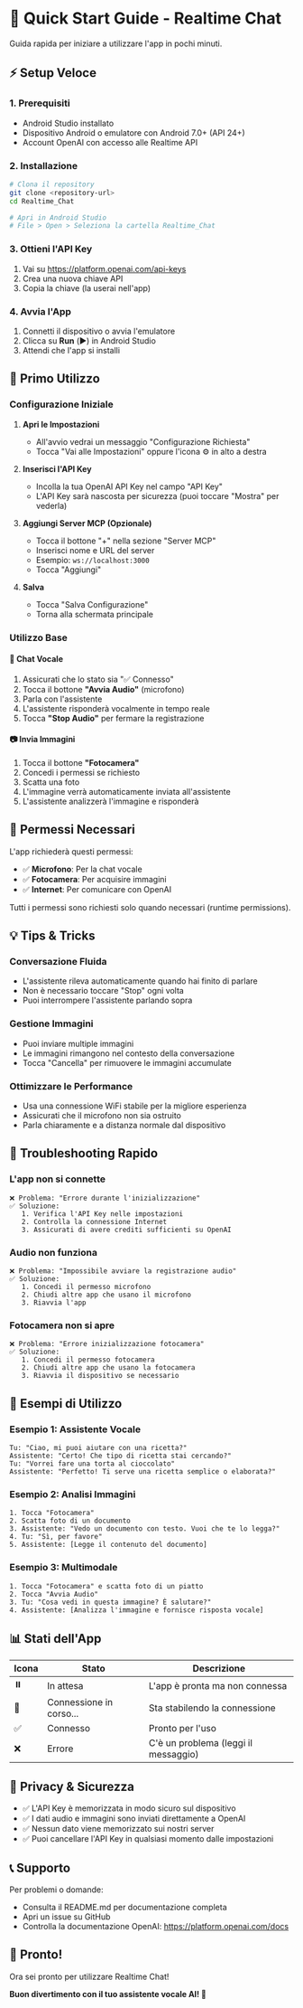 # 🚀 Quick Start Guide - Realtime Chat

Guida rapida per iniziare a utilizzare l'app in pochi minuti.

## ⚡ Setup Veloce

### 1. Prerequisiti
- Android Studio installato
- Dispositivo Android o emulatore con Android 7.0+ (API 24+)
- Account OpenAI con accesso alle Realtime API

### 2. Installazione

```bash
# Clona il repository
git clone <repository-url>
cd Realtime_Chat

# Apri in Android Studio
# File > Open > Seleziona la cartella Realtime_Chat
```

### 3. Ottieni l'API Key

1. Vai su https://platform.openai.com/api-keys
2. Crea una nuova chiave API
3. Copia la chiave (la userai nell'app)

### 4. Avvia l'App

1. Connetti il dispositivo o avvia l'emulatore
2. Clicca su **Run** (▶️) in Android Studio
3. Attendi che l'app si installi

## 📱 Primo Utilizzo

### Configurazione Iniziale

1. **Apri le Impostazioni**
   - All'avvio vedrai un messaggio "Configurazione Richiesta"
   - Tocca "Vai alle Impostazioni" oppure l'icona ⚙️ in alto a destra

2. **Inserisci l'API Key**
   - Incolla la tua OpenAI API Key nel campo "API Key"
   - L'API Key sarà nascosta per sicurezza (puoi toccare "Mostra" per vederla)

3. **Aggiungi Server MCP (Opzionale)**
   - Tocca il bottone "+" nella sezione "Server MCP"
   - Inserisci nome e URL del server
   - Esempio: `ws://localhost:3000`
   - Tocca "Aggiungi"

4. **Salva**
   - Tocca "Salva Configurazione"
   - Torna alla schermata principale

### Utilizzo Base

#### 🎤 Chat Vocale

1. Assicurati che lo stato sia "✅ Connesso"
2. Tocca il bottone **"Avvia Audio"** (microfono)
3. Parla con l'assistente
4. L'assistente risponderà vocalmente in tempo reale
5. Tocca **"Stop Audio"** per fermare la registrazione

#### 📷 Invia Immagini

1. Tocca il bottone **"Fotocamera"**
2. Concedi i permessi se richiesto
3. Scatta una foto
4. L'immagine verrà automaticamente inviata all'assistente
5. L'assistente analizzerà l'immagine e risponderà

## 🔑 Permessi Necessari

L'app richiederà questi permessi:

- ✅ **Microfono**: Per la chat vocale
- ✅ **Fotocamera**: Per acquisire immagini
- ✅ **Internet**: Per comunicare con OpenAI

Tutti i permessi sono richiesti solo quando necessari (runtime permissions).

## 💡 Tips & Tricks

### Conversazione Fluida
- L'assistente rileva automaticamente quando hai finito di parlare
- Non è necessario toccare "Stop" ogni volta
- Puoi interrompere l'assistente parlando sopra

### Gestione Immagini
- Puoi inviare multiple immagini
- Le immagini rimangono nel contesto della conversazione
- Tocca "Cancella" per rimuovere le immagini accumulate

### Ottimizzare le Performance
- Usa una connessione WiFi stabile per la migliore esperienza
- Assicurati che il microfono non sia ostruito
- Parla chiaramente e a distanza normale dal dispositivo

## 🐛 Troubleshooting Rapido

### L'app non si connette
```
❌ Problema: "Errore durante l'inizializzazione"
✅ Soluzione: 
   1. Verifica l'API Key nelle impostazioni
   2. Controlla la connessione Internet
   3. Assicurati di avere crediti sufficienti su OpenAI
```

### Audio non funziona
```
❌ Problema: "Impossibile avviare la registrazione audio"
✅ Soluzione:
   1. Concedi il permesso microfono
   2. Chiudi altre app che usano il microfono
   3. Riavvia l'app
```

### Fotocamera non si apre
```
❌ Problema: "Errore inizializzazione fotocamera"
✅ Soluzione:
   1. Concedi il permesso fotocamera
   2. Chiudi altre app che usano la fotocamera
   3. Riavvia il dispositivo se necessario
```

## 🎯 Esempi di Utilizzo

### Esempio 1: Assistente Vocale
```
Tu: "Ciao, mi puoi aiutare con una ricetta?"
Assistente: "Certo! Che tipo di ricetta stai cercando?"
Tu: "Vorrei fare una torta al cioccolato"
Assistente: "Perfetto! Ti serve una ricetta semplice o elaborata?"
```

### Esempio 2: Analisi Immagini
```
1. Tocca "Fotocamera"
2. Scatta foto di un documento
3. Assistente: "Vedo un documento con testo. Vuoi che te lo legga?"
4. Tu: "Sì, per favore"
5. Assistente: [Legge il contenuto del documento]
```

### Esempio 3: Multimodale
```
1. Tocca "Fotocamera" e scatta foto di un piatto
2. Tocca "Avvia Audio"
3. Tu: "Cosa vedi in questa immagine? È salutare?"
4. Assistente: [Analizza l'immagine e fornisce risposta vocale]
```

## 📊 Stati dell'App

| Icona | Stato | Descrizione |
|-------|-------|-------------|
| ⏸️ | In attesa | L'app è pronta ma non connessa |
| 🔄 | Connessione in corso... | Sta stabilendo la connessione |
| ✅ | Connesso | Pronto per l'uso |
| ❌ | Errore | C'è un problema (leggi il messaggio) |

## 🔐 Privacy & Sicurezza

- ✅ L'API Key è memorizzata in modo sicuro sul dispositivo
- ✅ I dati audio e immagini sono inviati direttamente a OpenAI
- ✅ Nessun dato viene memorizzato sui nostri server
- ✅ Puoi cancellare l'API Key in qualsiasi momento dalle impostazioni

## 📞 Supporto

Per problemi o domande:
- Consulta il README.md per documentazione completa
- Apri un issue su GitHub
- Controlla la documentazione OpenAI: https://platform.openai.com/docs

## 🎉 Pronto!

Ora sei pronto per utilizzare Realtime Chat! 

**Buon divertimento con il tuo assistente vocale AI! 🚀**
